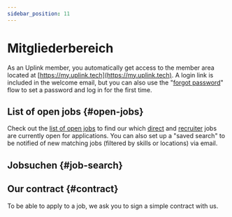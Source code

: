```yaml
---
sidebar_position: 11
---
```


# Mitgliederbereich

As an Uplink member, you automatically get access to the member area located at [https://my.uplink.tech](https://my.uplink.tech). A login link is included in the welcome email, but you can also use the "[forgot password](https://my.uplink.tech/password/new)" flow to set a password and log in for the first time.

## List of open jobs {#open-jobs}

Check out the [list of open jobs](https://my.uplink.tech/jobs) to find our which [direct](direct-jobs.md) and [recruiter](recruiter-jobs.md) jobs are currently open for applications. You can also set up a "saved search" to be notified of new matching jobs (filtered by skills or locations) via email.

## Jobsuchen {#job-search}

## Our contract {#contract}

To be able to apply to a job, we ask you to sign a simple contract with us.
